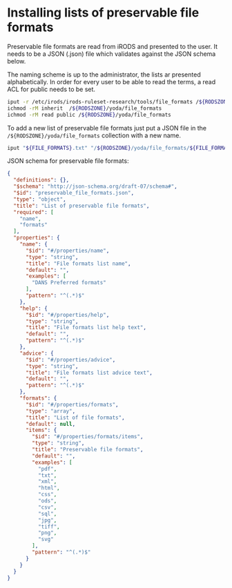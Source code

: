 # Installing lists of preservable file formats
Preservable file formats are read from iRODS and presented to the user.
It needs to be a JSON (.json) file which validates against the JSON schema below.

The naming scheme is up to the administrator, the lists ar presented alphabetically.
In order for every user to be able to read the terms, a read ACL for public needs to be set.

```bash
iput -r /etc/irods/irods-ruleset-research/tools/file_formats /${RODSZONE}/yoda
ichmod -rM inherit  /${RODSZONE}/yoda/file_formats
ichmod -rM read public /${RODSZONE}/yoda/file_formats
```

To add a new list of preservable file formats just put a JSON file in the `/${RODSZONE}/yoda/file_formats` collection with a new name.

```bash
iput "${FILE_FORMATS}.txt" "/${RODSZONE}/yoda/file_formats/${FILE_FORMATS}.json"
```

JSON schema for preservable file formats:
```json
{
  "definitions": {},
  "$schema": "http://json-schema.org/draft-07/schema#",
  "$id": "preservable_file_formats.json",
  "type": "object",
  "title": "List of preservable file formats",
  "required": [
    "name",
    "formats"
  ],
  "properties": {
    "name": {
      "$id": "#/properties/name",
      "type": "string",
      "title": "File formats list name",
      "default": "",
      "examples": [
        "DANS Preferred formats"
      ],
      "pattern": "^(.*)$"
    },
    "help": {
      "$id": "#/properties/help",
      "type": "string",
      "title": "File formats list help text",
      "default": "",
      "pattern": "^(.*)$"
    },
    "advice": {
      "$id": "#/properties/advice",
      "type": "string",
      "title": "File formats list advice text",
      "default": "",
      "pattern": "^(.*)$"
    },
    "formats": {
      "$id": "#/properties/formats",
      "type": "array",
      "title": "List of file formats",
      "default": null,
      "items": {
        "$id": "#/properties/formats/items",
        "type": "string",
        "title": "Preservable file formats",
        "default": "",
        "examples": [
          "pdf",
          "txt",
          "xml",
          "html",
          "css",
          "ods",
          "csv",
          "sql",
          "jpg",
          "tiff",
          "png",
          "svg"
        ],
        "pattern": "^(.*)$"
      }
    }
  }
}
```

